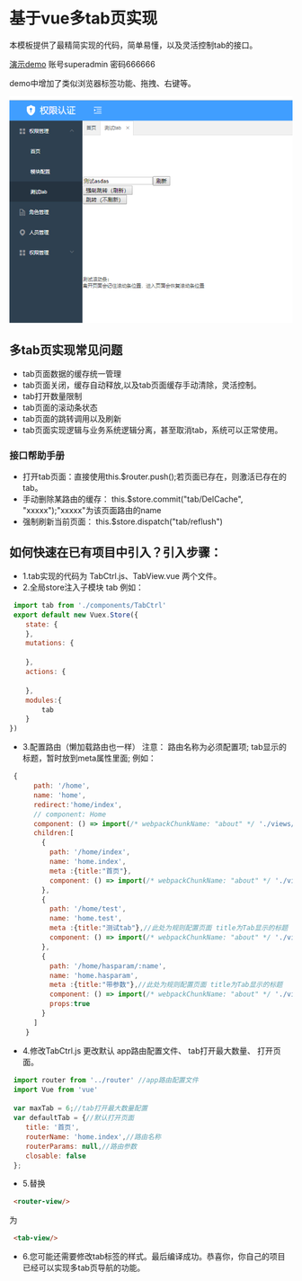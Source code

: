 # 基于vue多tab页实现
本模板提供了最精简实现的代码，简单易懂，以及灵活控制tab的接口。

[演示demo](http://owenowen.iask.in/index.html "演示demo")  账号superadmin 密码666666

demo中增加了类似浏览器标签功能、拖拽、右键等。

![example](https://raw.githubusercontent.com/owenxuwei/vue-mutitab/master/example.png)

## 多tab页实现常见问题
* tab页面数据的缓存统一管理
* tab页面关闭，缓存自动释放,以及tab页面缓存手动清除，灵活控制。
* tab打开数量限制
* tab页面的滚动条状态
* tab页面的跳转调用以及刷新
* tab页面实现逻辑与业务系统逻辑分离，甚至取消tab，系统可以正常使用。

### 接口帮助手册
* 打开tab页面：直接使用this.$router.push();若页面已存在，则激活已存在的tab。
* 手动删除某路由的缓存： this.$store.commit("tab/DelCache", "xxxxx");"xxxxx"为该页面路由的name
* 强制刷新当前页面： this.$store.dispatch("tab/reflush")

## 如何快速在已有项目中引入？引入步骤：
* 1.tab实现的代码为 TabCtrl.js、TabView.vue 两个文件。
* 2.全局store注入子模块 tab 例如：
```javascript
 import tab from './components/TabCtrl'
 export default new Vuex.Store({
    state: {
    },
    mutations: {
    
    },
    actions: {
    
    },
    modules:{
        tab
    }
})
```
* 3.配置路由（懒加载路由也一样） 注意： 路由名称为必须配置项; tab显示的标题，暂时放到meta属性里面; 例如：
```javascript
 {
      path: '/home',
      name: 'home',
      redirect:'home/index',
      // component: Home
      component: () => import(/* webpackChunkName: "about" */ './views/Home.vue'),
      children:[
        {
          path: '/home/index',
          name: 'home.index',
          meta :{title:"首页"},
          component: () => import(/* webpackChunkName: "about" */ './views/rightManage/Index.vue')
        },
        {
          path: '/home/test',
          name: 'home.test',
          meta :{title:"测试tab"},//此处为规则配置页面 title为Tab显示的标题
          component: () => import(/* webpackChunkName: "about" */ './views/rightManage/Test.vue')
        },
        {
          path: '/home/hasparam/:name',
          name: 'home.hasparam',
          meta :{title:"带参数"},//此处为规则配置页面 title为Tab显示的标题
          component: () => import(/* webpackChunkName: "about" */ './views/rightManage/HasParam.vue'),
          props:true
        }
      ]
    }
```
* 4.修改TabCtrl.js 更改默认 app路由配置文件、 tab打开最大数量、 打开页面。
```javascript
 import router from '../router' //app路由配置文件
 import Vue from 'vue'

 var maxTab = 6;//tab打开最大数量配置
 var defaultTab = {//默认打开页面
    title: '首页',
    routerName: 'home.index',//路由名称
    routerParams: null,//路由参数
    closable: false
 };
```
* 5.替换<router-view/> 
```html
 <router-view/>
```
为 
```html
 <tab-view/>
```
* 6.您可能还需要修改tab标签的样式。最后编译成功。恭喜你，你自己的项目已经可以实现多tab页导航的功能。

